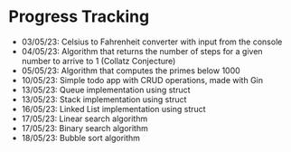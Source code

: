 # Progress Tracking

- 03/05/23: Celsius to Fahrenheit converter with input from the console
- 04/05/23: Algorithm that returns the number of steps for a given number to arrive to 1 (Collatz Conjecture)
- 05/05/23: Algorithm that computes the primes below 1000
- 10/05/23: Simple todo app with CRUD operations, made with Gin
- 13/05/23: Queue implementation using struct
- 13/05/23: Stack implementation using struct
- 16/05/23: Linked List implementation using struct
- 17/05/23: Linear search algorithm
- 17/05/23: Binary search algorithm
- 18/05/23: Bubble sort algorithm

